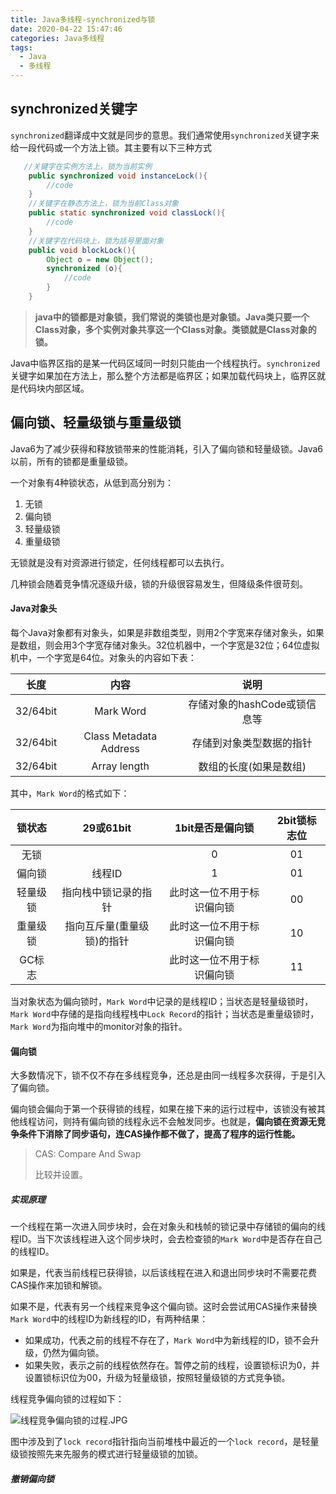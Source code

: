 ```yaml
---
title: Java多线程-synchronized与锁
date: 2020-04-22 15:47:46
categories: Java多线程
tags:
  - Java
  - 多线程
---
```


## synchronized关键字

`synchronized`翻译成中文就是同步的意思。我们通常使用`synchronized`关键字来给一段代码或一个方法上锁。其主要有以下三种方式

```java
   //关键字在实例方法上，锁为当前实例
    public synchronized void instanceLock(){
        //code
    }
	//关键字在静态方法上，锁为当前Class对象
    public static synchronized void classLock(){
        //code
    }
	//关键字在代码块上，锁为括号里面对象
    public void blockLock(){
        Object o = new Object();
        synchronized (o){
            //code
        }
    }
```

>**java中的锁都是对象锁，我们常说的类锁也是对象锁。Java类只要一个Class对象，多个实例对象共享这一个Class对象。类锁就是Class对象的锁。**

<!--more-->

Java中临界区指的是某一代码区域同一时刻只能由一个线程执行。`synchronized`关键字如果加在方法上，那么整个方法都是临界区；如果加载代码块上，临界区就是代码块内部区域。



## 偏向锁、轻量级锁与重量级锁

Java6为了减少获得和释放锁带来的性能消耗，引入了偏向锁和轻量级锁。Java6以前，所有的锁都是重量级锁。

一个对象有4种锁状态，从低到高分别为：

1. 无锁
2. 偏向锁
3. 轻量级锁
4. 重量级锁

无锁就是没有对资源进行锁定，任何线程都可以去执行。

几种锁会随着竞争情况逐级升级，锁的升级很容易发生，但降级条件很苛刻。

#### Java对象头

每个Java对象都有对象头，如果是非数组类型，则用2个字宽来存储对象头，如果是数组，则会用3个字宽存储对象头。32位机器中，一个字宽是32位；64位虚拟机中，一个字宽是64位。对象头的内容如下表：

|   长度   |          内容          |             说明             |
| :------: | :--------------------: | :--------------------------: |
| 32/64bit |       Mark Word        | 存储对象的hashCode或锁信息等 |
| 32/64bit | Class Metadata Address |   存储到对象类型数据的指针   |
| 32/64bit |      Array length      |    数组的长度(如果是数组)    |

其中，`Mark Word`的格式如下：

|  锁状态  |         29或61bit          |      1bit是否是偏向锁      | 2bit锁标志位 |
| :------: | :------------------------: | :------------------------: | :----------: |
|   无锁   |                            |             0              |      01      |
|  偏向锁  |           线程ID           |             1              |      01      |
| 轻量级锁 |    指向栈中锁记录的指针    | 此时这一位不用于标识偏向锁 |      00      |
| 重量级锁 | 指向互斥量(重量级锁)的指针 | 此时这一位不用于标识偏向锁 |      10      |
|  GC标志  |                            | 此时这一位不用于标识偏向锁 |      11      |

当对象状态为偏向锁时，`Mark Word`中记录的是线程ID；当状态是轻量级锁时，`Mark Word`中存储的是指向线程栈中`Lock Record`的指针；当状态是重量级锁时，`Mark Word`为指向堆中的monitor对象的指针。

#### 偏向锁

大多数情况下，锁不仅不存在多线程竞争，还总是由同一线程多次获得，于是引入了偏向锁。

偏向锁会偏向于第一个获得锁的线程，如果在接下来的运行过程中，该锁没有被其他线程访问，则持有偏向锁的线程永远不会触发同步。也就是，**偏向锁在资源无竞争条件下消除了同步语句，连CAS操作都不做了，提高了程序的运行性能。**

>CAS: Compare And Swap
>
>比较并设置。

##### 实现原理

一个线程在第一次进入同步块时，会在对象头和栈帧的锁记录中存储锁的偏向的线程ID。当下次该线程进入这个同步块时，会去检查锁的`Mark Word`中是否存在自己的线程ID。

如果是，代表当前线程已获得锁，以后该线程在进入和退出同步块时不需要花费CAS操作来加锁和解锁。

如果不是，代表有另一个线程来竞争这个偏向锁。这时会尝试用CAS操作来替换`Mark Word`中的线程ID为新线程的ID，有两种结果：

- 如果成功，代表之前的线程不存在了，`Mark Word`中为新线程的ID，锁不会升级，仍然为偏向锁。
- 如果失败，表示之前的线程依然存在。暂停之前的线程，设置锁标识为0，并设置锁标识位为00，升级为轻量级锁，按照轻量级锁的方式竞争锁。

线程竞争偏向锁的过程如下：

![线程竞争偏向锁的过程.JPG](https://f1bu920.github.io/images/线程竞争偏向锁的过程.JPG)

图中涉及到了`lock record`指针指向当前堆栈中最近的一个`lock record`，是轻量级锁按照先来先服务的模式进行轻量级锁的加锁。

##### 撤销偏向锁

